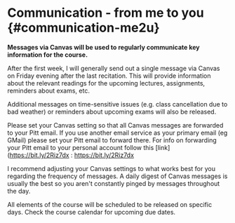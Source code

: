 #  Communication - from me to you {#communication-me2u}

**Messages via Canvas will be used to regularly communicate key information for the course.**

After the first week, I will generally send out a single message via Canvas on Friday evening after the last recitation.  This will provide information about the relevant readings for the upcoming lectures, assignments, reminders about exams, etc.

Additional messages on time-sensitive issues (e.g. class cancellation due to bad weather) or reminders about upcoming exams will also be released.

Please set your Canvas setting so that all Canvas messages are forwarded to your Pitt email. If you use another email service as your primary email (eg GMail) please set your Pitt email to forward there. 
For info on forwarding your Pitt email to your personal account follow this [link](https://bit.ly/2Riz7dx : https://bit.ly/2Riz7dx 

I recommend adjusting your Canvas settings to what works best for you regarding the frequency of messages.  A daily digest of Canvas messages is usually the best so you aren't constantly pinged by messages throughout the day.

All elements of the course will be scheduled to be released on specific days.  Check the course calendar for upcoming due dates.
